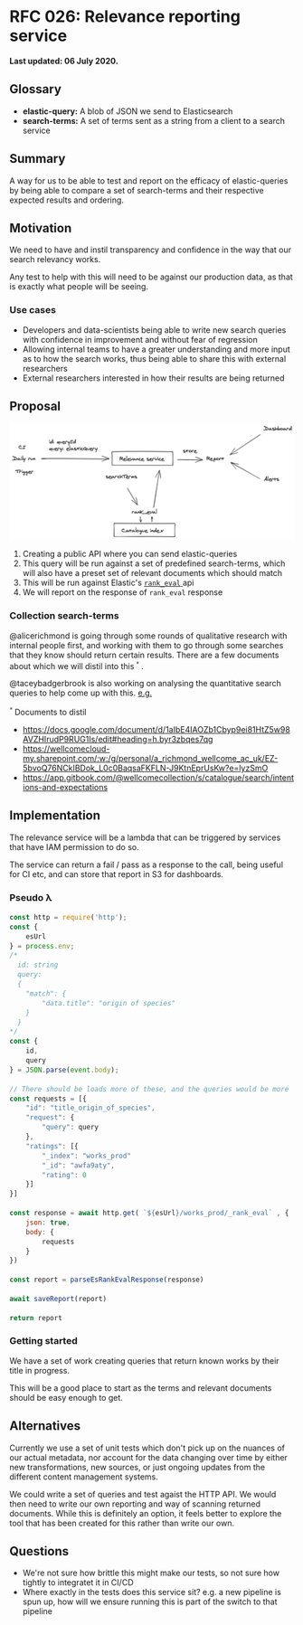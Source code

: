 # RFC 026: Relevance reporting service

**Last updated: 06 July 2020.**

## Glossary

* **elastic-query:** A blob of JSON we send to Elasticsearch
* **search-terms:** A set of terms sent as a string from a client to a search service

## Summary

A way for us to be able to test and report on the efficacy of elastic-queries by being able to compare a set of search-terms and their respective expected results and ordering.

## Motivation

We need to have and instil transparency and confidence in the way that our search relevancy works.

Any test to help with this will need to be against our production data, as that is exactly what people will be seeing.

### Use cases

* Developers and data-scientists being able to write new search queries with  confidence in improvement and without fear of regression
* Allowing internal teams to have a greater understanding and more input as to how the search works, thus being able to share this with external researchers
* External researchers interested in how their results are being returned

## Proposal

![architecture](./relevance_service.png)

1. Creating a public API where you can send elastic-queries
1. This query will be run against a set of predefined search-terms, which will also have a preset set of relevant documents which should match
1. This will be run against Elastic's [ `rank_eval` ](https://www.elastic.co/guide/en/elasticsearch/reference/current/search-rank-eval.html) api
1. We will report on the response of `rank_eval` response

### Collection search-terms

@alicerichmond is going through some rounds of qualitative research with internal people first, and working with them to go through some searches that they know should return certain results. There are a few documents about which we will distil into this<sup> `*` </sup>.

@taceybadgerbrook is also working on analysing the quantitative search queries to help come up with this. [e.g.](https://github.com/wellcomecollection/catalogue/pull/634/files)

<sup> `*` </sup> Documents to distil

* https://docs.google.com/document/d/1aIbE4IAOZb1Cbyp9ei81HtZ5w98AVZHIrudP9RUG1Is/edit#heading=h.byr3zbqes7qg
* https://wellcomecloud-my.sharepoint.com/:w:/g/personal/a_richmond_wellcome_ac_uk/EZ-5bvoQ76NCkIBDok_L0c0BaqsaFKFLN-J9KtnEprUsKw?e=lyzSmO
* https://app.gitbook.com/@wellcomecollection/s/catalogue/search/intentions-and-expectations

## Implementation

The relevance service will be a lambda that can be triggered by services that have IAM permission to do so.

The service can return a fail / pass as a response to the call, being useful for CI etc, and can store that report in S3 for dashboards.

### Pseudo λ

``` js
const http = require('http');
const {
    esUrl
} = process.env;
/*
  id: string
  query:
  {
    "match": {
        "data.title": "origin of species"
    }
  }
*/
const {
    id,
    query
} = JSON.parse(event.body);

// There should be loads more of these, and the queries would be more 
const requests = [{
    "id": "title_origin_of_species",
    "request": {
        "query": query
    },
    "ratings": [{
        "_index": "works_prod"
        "_id": "awfa9aty",
        "rating": 0
    }]
}]

const response = await http.get( `${esUrl}/works_prod/_rank_eval` , {
    json: true,
    body: {
        requests
    }
})

const report = parseEsRankEvalResponse(response)

await saveReport(report)

return report
```

### Getting started

We have a set of work creating queries that return known works by their title in progress.

This will be a good place to start as the terms and relevant documents should be easy enough to get.

## Alternatives

Currently we use a set of unit tests which don't pick up on the nuances of our actual metadata, nor account for the data changing over time by either new transformations, new sources, or just ongoing updates from the different content management systems.

We could write a set of queries and test agaist the HTTP API. We would then need to write our own reporting and way of scanning returned documents. While this is definitely an option, it feels better to explore the tool that has been created for this rather than write our own.

## Questions

* We're not sure how brittle this might make our tests, so not sure how tightly to integratet it in CI/CD
* Where exactly in the tests does this service sit? e.g. a new pipeline is spun up, how will we ensure running this is part of the switch to that pipeline
